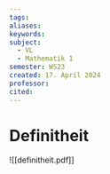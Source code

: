 ```yaml
---
tags: 
aliases: 
keywords: 
subject:
  - VL
  - Mathematik 1
semester: WS23
created: 17. April 2024
professor: 
cited:
---
```

 

# Definitheit

![[definitheit.pdf]]
